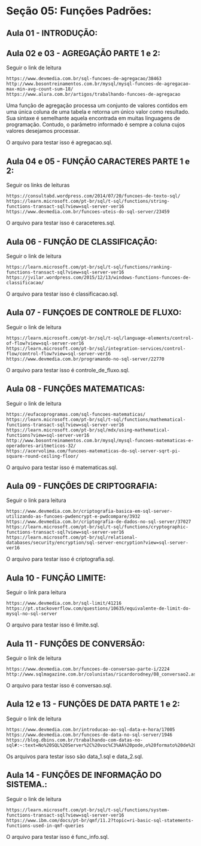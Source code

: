 # Seção 05: Funções Padrões:

## Aula 01 - INTRODUÇÃO:

## Aula 02 e 03 - AGREGAÇÃO PARTE 1 e 2:
Seguir o link de leitura

    https://www.devmedia.com.br/sql-funcoes-de-agregacao/38463
    http://www.bosontreinamentos.com.br/mysql/mysql-funcoes-de-agregacao-max-min-avg-count-sum-18/
    https://www.alura.com.br/artigos/trabalhando-funcoes-de-agregacao

Uma função de agregação processa um conjunto de valores contidos em uma única coluna de uma tabela e retorna um único valor como resultado. Sua sintaxe é semelhante aquela encontrada em muitas linguagens de programação. Contudo, o parâmetro informado é sempre a coluna cujos valores desejamos processar.

O arquivo para testar isso é agregacao.sql.

## Aula 04 e 05 - FUNÇÃO CARACTERES PARTE 1 e 2:
Seguir os links de leituras

    https://consultabd.wordpress.com/2014/07/20/funcoes-de-texto-sql/
    https://learn.microsoft.com/pt-br/sql/t-sql/functions/string-functions-transact-sql?view=sql-server-ver16
    https://www.devmedia.com.br/funcoes-uteis-do-sql-server/23459

O arquivo para testar isso é caraceteres.sql.

## Aula 06 - FUNÇÃO DE CLASSIFICAÇÃO:
Seguir o link de leitura

    https://learn.microsoft.com/pt-br/sql/t-sql/functions/ranking-functions-transact-sql?view=sql-server-ver16
    https://jvilar.wordpress.com/2015/12/13/windows-functions-funcoes-de-classificacao/

O arquivo para testar isso é classificacao.sql.

## Aula 07 - FUNÇOES DE CONTROLE DE FLUXO:
Seguir o link de leitura

    https://learn.microsoft.com/pt-br/sql/t-sql/language-elements/control-of-flow?view=sql-server-ver16
    https://learn.microsoft.com/pt-br/sql/integration-services/control-flow/control-flow?view=sql-server-ver16
    https://www.devmedia.com.br/programando-no-sql-server/22770

O arquivo para testar isso é controle_de_fluxo.sql.

## Aula 08 - FUNÇÕES MATEMATICAS:
Seguir o link de leitura

    https://eufacoprogramas.com/sql-funcoes-matematicas/
    https://learn.microsoft.com/pt-br/sql/t-sql/functions/mathematical-functions-transact-sql?view=sql-server-ver16
    https://learn.microsoft.com/pt-br/sql/mdx/using-mathematical-functions?view=sql-server-ver16
    http://www.bosontreinamentos.com.br/mysql/mysql-funcoes-matematicas-e-operadores-aritmeticos-32/
    https://acervolima.com/funcoes-matematicas-do-sql-server-sqrt-pi-square-round-ceiling-floor/

O arquivo para testar isso é matematicas.sql.

## Aula 09 - FUNÇÕES DE CRIPTOGRAFIA:
Seguir o link para leitura

    https://www.devmedia.com.br/criptografia-basica-em-sql-server-utilizando-as-funcoes-pwdencrypt-e-pwdcompare/3932
    https://www.devmedia.com.br/criptografia-de-dados-no-sql-server/37027
    https://learn.microsoft.com/pt-br/sql/t-sql/functions/cryptographic-functions-transact-sql?view=sql-server-ver16
    https://learn.microsoft.com/pt-br/sql/relational-databases/security/encryption/sql-server-encryption?view=sql-server-ver16

O arquivo para testar isso é criptografia.sql.

## Aula 10 - FUNÇÃO LIMITE:
Seguir o link para leitura

    https://www.devmedia.com.br/sql-limit/41216
    https://pt.stackoverflow.com/questions/10635/equivalente-de-limit-do-mysql-no-sql-server

O arquivo para testar isso é limite.sql.

## Aula 11 - FUNÇÕES DE CONVERSÃO:
Seguir o link de leitura

    https://www.devmedia.com.br/funcoes-de-conversao-parte-i/2224
    http://www.sqlmagazine.com.br/colunistas/ricardorodney/08_conversao2.asp

O arquivo para testar isso é conversao.sql.

## Aula 12 e 13 - FUNÇÕES DE DATA PARTE 1 e 2:
Seguir o link de leitura

    https://www.devmedia.com.br/introducao-ao-sql-data-e-hora/17005
    https://www.devmedia.com.br/funcoes-de-data-no-sql-server/1946
    https://blog.dbins.com.br/trabalhando-com-datas-no-sql#:~:text=No%20SQL%20Server%2C%20voc%C3%AA%20pode,o%20formato%20de%20data%20desejada.

Os arquivos para testar isso são data_1.sql e data_2.sql.

## Aula 14 - FUNÇÕES DE INFORMAÇÃO DO SISTEMA.:
Seguir o link de leitura

    https://learn.microsoft.com/pt-br/sql/t-sql/functions/system-functions-transact-sql?view=sql-server-ver16
    https://www.ibm.com/docs/pt-br/qmf/11.2?topic=ri-basic-sql-statements-functions-used-in-qmf-queries

O arquivo para testar isso é func_info.sql.
